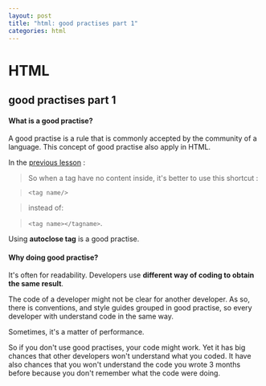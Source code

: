 ```yaml
---
layout: post
title: "html: good practises part 1"
categories: html
---
```


HTML
====

good practises part 1
----

#### What is a good practise?

A good practise is a rule that is commonly accepted by the community of a language.
This concept of good practise also apply in HTML.

In the [previous lesson](./2014-09-10-html-tag-exception.markdown) :


> So when a tag have no content inside, it's better to use this shortcut :

> ``<tag name/>``

> instead of:

> ``<tag name></tagname>``.

Using __autoclose tag__ is a good practise.

#### Why doing good practise?

It's often for readability.
Developers use __different way of coding to obtain the same result__.

The code of a developer might not be clear for another developer.
As so, there is conventions, and style guides grouped in good practise, so every
developer with understand code in the same way.

Sometimes, it's a matter of performance.

So if you don't use good practises, your code might work.
Yet it has big chances that other developers won't understand what you coded.
It have also chances that you won't understand the code you wrote 3 months before
because you don't remember what the code were doing.

